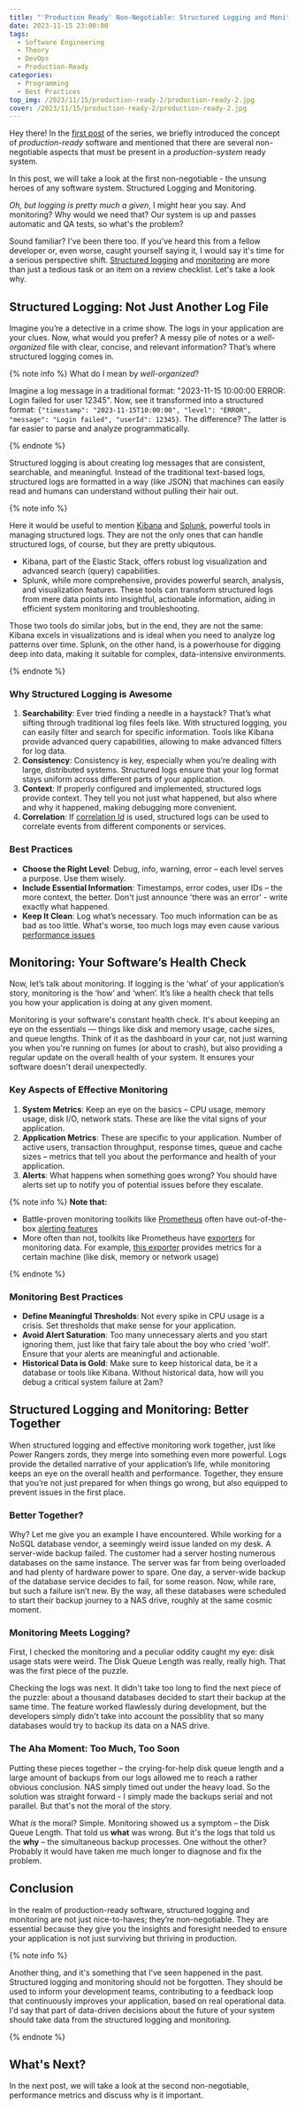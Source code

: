 ```yaml
---
title: "'Production Ready' Non-Negotiable: Structured Logging and Monitoring"
date: 2023-11-15 23:00:00
tags:
  - Software Engineering
  - Theory
  - DevOps
  - Production-Ready
categories:
  - Programming
  - Best Practices
top_img: /2023/11/15/production-ready-2/production-ready-2.jpg
cover: /2023/11/15/production-ready-2/production-ready-2.jpg
---
```


Hey there! In the [first post](https://www.graymatterdeveloper.com/2023/11/11/production-ready-1/) of the series, we briefly introduced the concept of *production-ready* software and mentioned that there are several non-negotiable aspects that must be present in a *production-system* ready system.

In this post, we will take a look at the first non-negotiable - the unsung heroes of any software system. Structured Logging and Monitoring.

*Oh, but logging is pretty much a given*, I might hear you say. And monitoring? Why would we need that? Our system is up and passes automatic and QA tests, so what's the problem?

Sound familiar? I've been there too. If you've heard this from a fellow developer or, even worse, caught yourself saying it, I would say it's time for a serious perspective shift. [Structured logging](https://www.atatus.com/glossary/structured-logging/) and [monitoring](https://www.digitalocean.com/community/tutorials/an-introduction-to-metrics-monitoring-and-alerting) are more than just a tedious task or an item on a review checklist. Let's take a look why.

## Structured Logging: Not Just Another Log File

Imagine you’re a detective in a crime show. The logs in your application are your clues. Now, what would you prefer? A messy pile of notes or a *well-organized* file with clear, concise, and relevant information? That’s where structured logging comes in.

{% note info %}
What do I mean by *well-organized*?

Imagine a log message in a traditional format: "2023-11-15 10:00:00 ERROR: Login failed for user 12345". Now, see it transformed into a structured format: `{"timestamp": "2023-11-15T10:00:00", "level": "ERROR", "message": "Login failed", "userId": 12345}`. The difference? The latter is far easier to parse and analyze programmatically.

{% endnote %}

Structured logging is about creating log messages that are consistent, searchable, and meaningful. Instead of the traditional text-based logs, structured logs are formatted in a way (like JSON) that machines can easily read and humans can understand without pulling their hair out.

{% note info %}

Here it would be useful to mention [Kibana](https://www.elastic.co/kibana) and [Splunk](https://www.splunk.com/), powerful tools in managing structured logs. They are not the only ones that can handle structured logs, of course, but they are pretty ubiqutous.

* Kibana, part of the Elastic Stack, offers robust log visualization and advanced search (query) capabilities.
* Splunk, while more comprehensive, provides powerful search, analysis, and visualization features. These tools can transform structured logs from mere data points into insightful, actionable information, aiding in efficient system monitoring and troubleshooting.

Those two tools do similar jobs, but in the end, they are not the same: Kibana excels in visualizations and is ideal when you need to analyze log patterns over time. Splunk, on the other hand, is a powerhouse for digging deep into data, making it suitable for complex, data-intensive environments.

{% endnote %}

### Why Structured Logging is Awesome

1. **Searchability**: Ever tried finding a needle in a haystack? That’s what sifting through traditional log files feels like. With structured logging, you can easily filter and search for specific information. Tools like Kibana provide advanced query capabilities, allowing to make advanced filters for log data.
2. **Consistency**: Consistency is key, especially when you’re dealing with large, distributed systems. Structured logs ensure that your log format stays uniform across different parts of your application.
3. **Context**: If properly configured and implemented, structured logs provide context. They tell you not just what happened, but also where and why it happened, making debugging more convenient.
4. **Correlation**: If [correlation Id](https://filipnikolovski.com/posts/correlating-logs/) is used, structured logs can be used to correlate events from different components or services.

### Best Practices

* **Choose the Right Level**: Debug, info, warning, error – each level serves a purpose. Use them wisely.
* **Include Essential Information**: Timestamps, error codes, user IDs – the more context, the better. Don't just announce 'there was an error' - write exactly what happened.
* **Keep It Clean**: Log what’s necessary. Too much information can be as bad as too little. What's worse, too much logs may even cause various [performance issues](https://betterprogramming.pub/logs-can-have-a-strong-impact-on-stability-performance-and-garbage-collection-fc47c600a1e0)

## Monitoring: Your Software’s Health Check

Now, let’s talk about monitoring. If logging is the ‘what’ of your application’s story, monitoring is the ‘how’ and ‘when’. It’s like a health check that tells you how your application is doing at any given moment.

Monitoring is your software's constant health check. It's about keeping an eye on the essentials — things like disk and memory usage, cache sizes, and queue lengths. Think of it as the dashboard in your car, not just warning you when you're running on fumes (or about to crash), but also providing a regular update on the overall health of your system. It ensures your software doesn't derail unexpectedly.

### Key Aspects of Effective Monitoring

1. **System Metrics**: Keep an eye on the basics – CPU usage, memory usage, disk I/O, network stats. These are like the vital signs of your application.
2. **Application Metrics**: These are specific to your application. Number of active users, transaction throughput, response times, queue and cache sizes – metrics that tell you about the performance and health of your application.
3. **Alerts**: What happens when something goes wrong? You should have alerts set up to notify you of potential issues before they escalate.

{% note info %}
**Note that:**

* Battle-proven monitoring toolkits like [Prometheus](https://prometheus.io/docs/introduction/overview/) often have out-of-the-box [alerting features](https://prometheus.io/docs/alerting/latest/overview/)
* More often than not, toolkits like Prometheus have [exporters](https://prometheus.io/docs/instrumenting/writing_exporters/) for monitoring data. For example, [this exporter](https://github.com/prometheus/node_exporter) provides metrics for a certain machine (like disk, memory or network usage)

{% endnote %}

### Monitoring Best Practices

* **Define Meaningful Thresholds**: Not every spike in CPU usage is a crisis. Set thresholds that make sense for your application.
* **Avoid Alert Saturation**: Too many unnecessary alerts and you start ignoring them, just like that fairy tale about the boy who cried 'wolf'. Ensure that your alerts are meaningful and actionable.
* **Historical Data is Gold**: Make sure to keep historical data, be it a database or tools like Kibana. Without historical data, how will you debug a critical system failure at 2am?

## Structured Logging and Monitoring: Better Together

When structured logging and effective monitoring work together, just like Power Rangers zords, they merge into something even more powerful. Logs provide the detailed narrative of your application’s life, while monitoring keeps an eye on the overall health and performance. Together, they ensure that you’re not just prepared for when things go wrong, but also equipped to prevent issues in the first place.

### Better Together?

Why? Let me give you an example I have encountered. While working for a NoSQL database vendor, a seemingly weird issue landed on my desk. A server-wide backup failed.
The customer had a server hosting numerous databases on the same instance. The server was far from being overloaded and had plenty of hardware power to spare. One day, a server-wide backup of the database service decides to fail, for some reason. Now, while rare, but such a failure isn’t new. By the way, all these databases were scheduled to start their backup journey to a NAS drive, roughly at the same cosmic moment.

### Monitoring Meets Logging?

First, I checked the monitoring and a peculiar oddity caught my eye: disk usage stats were weird. The Disk Queue Length was really, really high. That was the first piece of the puzzle.

Checking the logs was next. It didn't take too long to find the next piece of the puzzle: about a thousand databases decided to start their backup at the same time. The feature worked flawlessly during development, but the developers simply didn't take into account the possiblity that so many databases would try to backup its data on a NAS drive.

### The Aha Moment: Too Much, Too Soon

Putting these pieces together – the crying-for-help disk queue length and a large amount of backups from our logs allowed me to reach a rather obvious conclusion. NAS simply timed out under the heavy load. So the solution was straight forward - I simply made the backups serial and not parallel. But that's not the moral of the story.

What *is* the moral? Simple. Monitoring showed us a symptom – the Disk Queue Length. That told us **what** was wrong. But it's the logs that told us the **why** – the simultaneous backup processes. One without the other? Probably it would have taken me much longer to diagnose and fix the problem.

## Conclusion

In the realm of production-ready software, structured logging and monitoring are not just nice-to-haves; they’re non-negotiable. They are essential because they give you the insights and foresight needed to ensure your application is not just surviving but thriving in production.

{% note info %}

Another thing, and it's something that I've seen happened in the past. Structured logging and monitoring should not be forgotten. They should be used to inform your development teams, contributing to a feedback loop that continuously improves your application, based on real operational data. I'd say that part of data-driven decisions about the future of your system should take data from the structured logging and monitoring.

{% endnote %}

## What's Next?

In the next post, we will take a look at the second non-negotiable, performance metrics and discuss why is it important.
